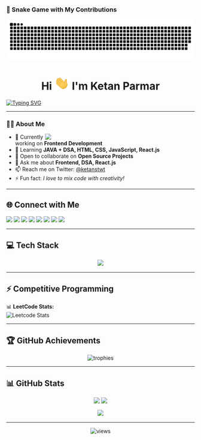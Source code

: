 ### 🐍 Snake Game with My Contributions  
![Snake animation](https://raw.githubusercontent.com/KetanParmar02/KetanParmar02/output/github-contribution-snake.svg)

<h1 align="center">
  Hi <img src="https://github.com/KetanParmar02/KetanParmar02/blob/main/176309783-0785949b-9127-417c-8b55-ab5a4333674e.gif" width="40px">  
  I'm Ketan Parmar
</h1>

[![Typing SVG](https://readme-typing-svg.herokuapp.com?size=25&duration=4000&color=1DBF73&center=true&vCenter=true&width=600&lines=Frontend+Developer+👨‍💻;Passionate+Learner+🚀;Open+Source+Contributor+🌍;Exploring+AI+%26+Web3+⚡)](https://git.io/typing-svg)

---

### 👨‍💻 About Me  
<img src="https://cdn.dribbble.com/users/1162077/screenshots/3848914/programmer.gif" align="right" width="400px">

- 🔭 Currently working on **Frontend Development**  
- 🌱 Learning **JAVA + DSA, HTML, CSS, JavaScript, React.js**  
- 👯 Open to collaborate on **Open Source Projects**  
- 💬 Ask me about **Frontend, DSA, React.js**  
- 📫 Reach me on Twitter: [@ketanstwt](https://twitter.com/ketanstwt)  
- ⚡ Fun fact: *I love to mix code with creativity!*  

---

## 🌐 Connect with Me  
<p align="left">
<a href="https://twitter.com/ketanstwt" target="blank"><img src="https://skillicons.dev/icons?i=twitter" height="40" /></a>
<a href="https://linkedin.com/in/ketan-parmar-184ab0234" target="blank"><img src="https://skillicons.dev/icons?i=linkedin" height="40" /></a>
<a href="https://instagram.com/ketan_3390" target="blank"><img src="https://skillicons.dev/icons?i=instagram" height="40" /></a>
<a href="https://linktr.ee/ketan_27" target="blank"><img src="https://img.shields.io/badge/Linktree-43E55E?style=for-the-badge&logo=linktree&logoColor=white" height="40"/></a>
<a href="https://leetcode.com/ketan_2707/" target="blank"><img src="https://skillicons.dev/icons?i=leetcode" height="40" /></a>
<a href="https://www.codechef.com/users/ketan992132" target="blank"><img src="https://cdn.jsdelivr.net/npm/simple-icons@3.1.0/icons/codechef.svg" height="40" /></a>
<a href="https://www.hackerrank.com/ketan992132" target="blank"><img src="https://skillicons.dev/icons?i=hackerrank" height="40" /></a>
<a href="https://auth.geeksforgeeks.org/user/ketan_2707" target="blank"><img src="https://skillicons.dev/icons?i=gfg" height="40" /></a>
</p>

---

## 💻 Tech Stack  
<p align="center">
<img src="https://skillicons.dev/icons?i=c,cpp,java,python,html,css,js,react,php,mysql,git,heroku,postman,figma&perline=7" />
</p>

---

## ⚡ Competitive Programming  
📊 **LeetCode Stats:**  
![Leetcode Stats](https://leetcard.jacoblin.cool/ketan_2707)

---

## 🏆 GitHub Achievements  
<p align="center">
  <img src="https://github-profile-trophy.vercel.app/?username=KetanParmar02&theme=onedark&row=1&column=6" alt="trophies" />
</p>

---

## 📊 GitHub Stats  
<p align="center">
  <img src="https://github-readme-stats.vercel.app/api?username=KetanParmar02&show_icons=true&theme=radical" height="180" />
  <img src="https://github-readme-streak-stats.herokuapp.com/?user=KetanParmar02&theme=tokyonight" height="180" />
</p>

<p align="center">
  <img src="https://github-readme-stats.vercel.app/api/top-langs/?username=KetanParmar02&layout=compact&theme=tokyonight" height="180" />
</p>

---

<p align="center">
  <img src="https://komarev.com/ghpvc/?username=KetanParmar02&color=blue&style=for-the-badge&label=Profile+Views" alt="views"/>
</p>
